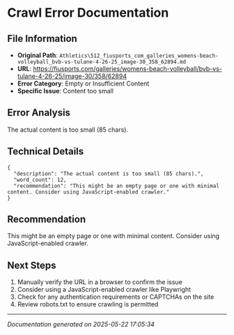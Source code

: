 # Crawl Error Documentation

## File Information
- **Original Path**: `Athletics\512_fiusports_com_galleries_womens-beach-volleyball_bvb-vs-tulane-4-26-25_image-30_358_62894.md`
- **URL**: https://fiusports.com/galleries/womens-beach-volleyball/bvb-vs-tulane-4-26-25/image-30/358/62894
- **Error Category**: Empty or Insufficient Content
- **Specific Issue**: Content too small

## Error Analysis
The actual content is too small (85 chars).

## Technical Details
```
{
  "description": "The actual content is too small (85 chars).",
  "word_count": 12,
  "recommendation": "This might be an empty page or one with minimal content. Consider using JavaScript-enabled crawler."
}
```

## Recommendation
This might be an empty page or one with minimal content. Consider using JavaScript-enabled crawler.

## Next Steps
1. Manually verify the URL in a browser to confirm the issue
2. Consider using a JavaScript-enabled crawler like Playwright
3. Check for any authentication requirements or CAPTCHAs on the site
4. Review robots.txt to ensure crawling is permitted

---
*Documentation generated on 2025-05-22 17:05:34*
